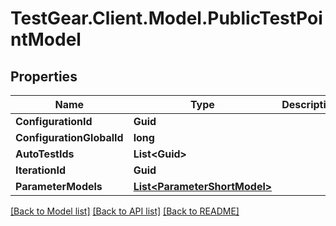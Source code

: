 # TestGear.Client.Model.PublicTestPointModel

## Properties

Name | Type | Description | Notes
------------ | ------------- | ------------- | -------------
**ConfigurationId** | **Guid** |  | [optional] 
**ConfigurationGlobalId** | **long** |  | [optional] 
**AutoTestIds** | **List&lt;Guid&gt;** |  | [optional] 
**IterationId** | **Guid** |  | [optional] 
**ParameterModels** | [**List&lt;ParameterShortModel&gt;**](ParameterShortModel.md) |  | [optional] 

[[Back to Model list]](../README.md#documentation-for-models) [[Back to API list]](../README.md#documentation-for-api-endpoints) [[Back to README]](../README.md)

